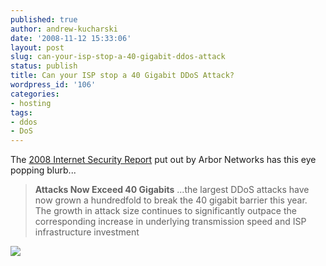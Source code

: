 ```yaml
---
published: true
author: andrew-kucharski
date: '2008-11-12 15:33:06'
layout: post
slug: can-your-isp-stop-a-40-gigabit-ddos-attack
status: publish
title: Can your ISP stop a 40 Gigabit DDoS Attack?
wordpress_id: '106'
categories:
- hosting
tags:
- ddos
- DoS
---
```


The [2008 Internet Security Report](http://asert.arbornetworks.com/2008/11/2008-worldwide-infrastructure-security-report/) put out by Arbor Networks has this eye popping blurb...


> **Attacks Now Exceed 40 Gigabits**
...the largest DDoS attacks have now grown a hundredfold to break the 40 gigabit barrier this year. The growth in attack size continues to significantly outpace the corresponding increase in underlying transmission speed and ISP infrastructure investment


![](http://asert.arbornetworks.com/uploads/2008/11/attacksize2008.png)
